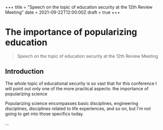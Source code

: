 +++
title = "Speech on the topic of education security at the 12th Review Meeting"
date = 2021-09-22T12:00:00Z
draft = true
+++

# The importance of popularizing education
> Speech on the topic of education security at the 12th Review Meeting

## Introduction

The whole topic of educational security is so vast that for this conference I will point out only one of the more practical aspects: the importance of popularizing science

Popularizing science encompasses basic disciplines, engineering disciplines, disciplines related to life experiences, and so on, but I'm not going to get into those specifics today.

...